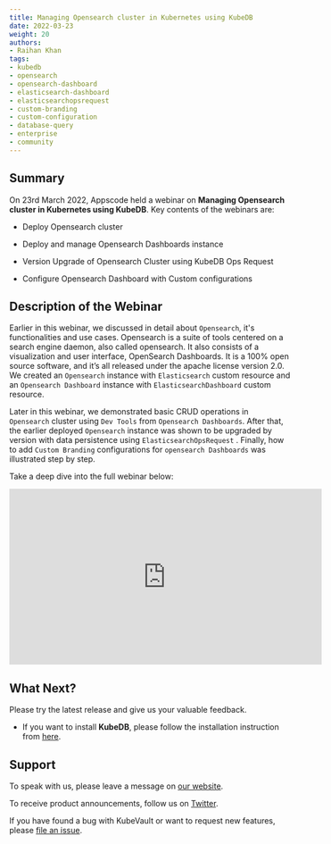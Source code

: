```yaml
---
title: Managing Opensearch cluster in Kubernetes using KubeDB
date: 2022-03-23
weight: 20
authors:
- Raihan Khan
tags:
- kubedb
- opensearch
- opensearch-dashboard
- elasticsearch-dashboard
- elasticsearchopsrequest
- custom-branding
- custom-configuration
- database-query
- enterprise
- community
---
```


## Summary

On 23rd March 2022, Appscode held a webinar on **Managing Opensearch cluster in Kubernetes using KubeDB**. Key contents of the webinars are:

- Deploy Opensearch cluster

- Deploy and manage Opensearch Dashboards instance

- Version Upgrade of Opensearch Cluster using KubeDB Ops Request

- Configure Opensearch Dashboard with Custom configurations

## Description of the Webinar

Earlier in this webinar, we discussed in detail about `Opensearch`, it's functionalities and use cases. Opensearch is a suite of tools centered on a search engine daemon, also called opensearch. It also consists of  a visualization and user interface, OpenSearch Dashboards. It is a 100% open source software, and it’s all released under the apache license version 2.0. We created an `Opensearch` instance with `Elasticsearch` custom resource and an `Opensearch Dashboard` instance with `ElasticsearchDashboard` custom resource. 

Later in this webinar, we demonstrated basic CRUD operations in `Opensearch` cluster using `Dev Tools` from `Opensearch Dashboards`. After that, the earlier deployed `Opensearch` instance was shown to be upgraded by version with data persistence using `ElasticsearchOpsRequest` . Finally, how to add `Custom Branding` configurations for `opensearch Dashboards` was illustrated step by step.


  Take a deep dive into the full webinar below:

<iframe width="560" height="315" src="https://www.youtube.com/embed/MKQ03wUn0-A" title="Managing Opensearch cluster in Kubernetes using KubeDB" frameborder="0" allow="accelerometer; autoplay; clipboard-write; encrypted-media; gyroscope; picture-in-picture" allowfullscreen></iframe>

## What Next?

Please try the latest release and give us your valuable feedback.

* If you want to install **KubeDB**, please follow the installation instruction from [here](https://kubedb.com/docs/v2021.12.21/welcome/).

## Support

To speak with us, please leave a message on [our website](https://appscode.com/contact/).

To receive product announcements, follow us on [Twitter](https://twitter.com/KubeVault).

If you have found a bug with KubeVault or want to request new features, please [file an issue](https://github.com/kubevault/project/issues/new).
